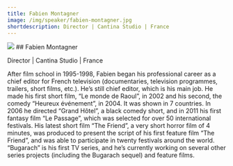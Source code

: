 ```yaml
---
title: Fabien Montagner
image: /img/speaker/fabien-montagner.jpg
shortdescription: Director | Cantina Studio | France
---
```

<img src="/img/speaker/fabien-montagner.jpg">
## Fabien Montagner  

Director | Cantina Studio | France

After film school in 1995-1998, Fabien began his professional career as a chief editor for French television (documentaries, television programmes, trailers, short films, etc.). He’s still chief editor, which is his main job. He made his first short film, “Le monde de Raoul”, in 2002 and his second, the comedy “Heureux événement”, in 2004. It was shown in 7 countries. In 2006 he directed “Grand Hôtel”, a black comedy short, and in 2011 his first fantasy film “Le Passage”, which was selected for over 50 international festivals. His latest short film “The Friend”, a very short horror film of 4 minutes, was produced to present the script of his first feature film “The Friend”, and was able to participate in twenty festivals around the world. “Bugarach” is his first TV series, and he’s currently working on several other series projects (including the Bugarach sequel) and feature films.
